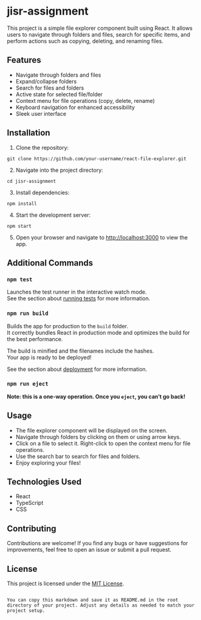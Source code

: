 # jisr-assignment
This project is a simple file explorer component built using React. It allows users to navigate through folders and files, search for specific items, and perform actions such as copying, deleting, and renaming files.

## Features

- Navigate through folders and files
- Expand/collapse folders
- Search for files and folders
- Active state for selected file/folder
- Context menu for file operations (copy, delete, rename)
- Keyboard navigation for enhanced accessibility
- Sleek user interface

## Installation

1. Clone the repository:

```
git clone https://github.com/your-username/react-file-explorer.git
```

2. Navigate into the project directory:

```
cd jisr-assignment
```

3. Install dependencies:

```
npm install
```

4. Start the development server:

```
npm start
```

5. Open your browser and navigate to [http://localhost:3000](http://localhost:3000) to view the app.

## Additional Commands
### `npm test`

Launches the test runner in the interactive watch mode.\
See the section about [running tests](https://facebook.github.io/create-react-app/docs/running-tests) for more information.

### `npm run build`

Builds the app for production to the `build` folder.\
It correctly bundles React in production mode and optimizes the build for the best performance.

The build is minified and the filenames include the hashes.\
Your app is ready to be deployed!

See the section about [deployment](https://facebook.github.io/create-react-app/docs/deployment) for more information.

### `npm run eject`

**Note: this is a one-way operation. Once you `eject`, you can’t go back!**

## Usage

- The file explorer component will be displayed on the screen.
- Navigate through folders by clicking on them or using arrow keys.
- Click on a file to select it. Right-click to open the context menu for file operations.
- Use the search bar to search for files and folders.
- Enjoy exploring your files!

## Technologies Used

- React
- TypeScript
- CSS

## Contributing

Contributions are welcome! If you find any bugs or have suggestions for improvements, feel free to open an issue or submit a pull request.

## License

This project is licensed under the [MIT License](LICENSE).
```

You can copy this markdown and save it as README.md in the root directory of your project. Adjust any details as needed to match your project setup.
